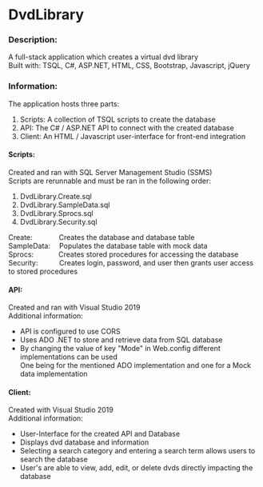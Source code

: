 # DvdLibrary

### **Description**:
A full-stack application which creates a virtual dvd library
<br> Built with: TSQL, C#, ASP.NET, HTML, CSS, Bootstrap, Javascript, jQuery

### **Information**:
The application hosts three parts:
1. Scripts: A collection of TSQL scripts to create the database
2. API: The C# / ASP.NET API to connect with the created database
3. Client: An HTML / Javascript user-interface for front-end integration

#### **Scripts**:
Created and ran with SQL Server Management Studio (SSMS)
<br> Scripts are rerunnable and must be ran in the following order:
1. DvdLibrary.Create.sql 
2. DvdLibrary.SampleData.sql
3. DvdLibrary.Sprocs.sql
4. DvdLibrary.Security.sql

Create: &emsp;&emsp;&emsp;&ensp;Creates the database and database table
<br> SampleData: &emsp;Populates the database table with mock data
<br> Sprocs: &emsp;&emsp;&emsp;&nbsp;Creates stored procedures for accessing the database
<br> Security: &emsp;&emsp;&ensp;&nbsp;Creates login, password, and user then grants user access to stored procedures

#### **API**:
Created and ran with Visual Studio 2019
<br> Additional information:
- API is configured to use CORS
- Uses ADO .NET to store and retrieve data from SQL database
- By changing the value of key "Mode" in Web.config different implementations can be used
<br> One being for the mentioned ADO implementation and one for a Mock data implementation

#### **Client**:
Created with Visual Studio 2019
<br> Additional information:
- User-Interface for the created API and Database
- Displays dvd database and information
- Selecting a search category and entering a search term allows users to search the database
- User's are able to view, add, edit, or delete dvds directly impacting the database
